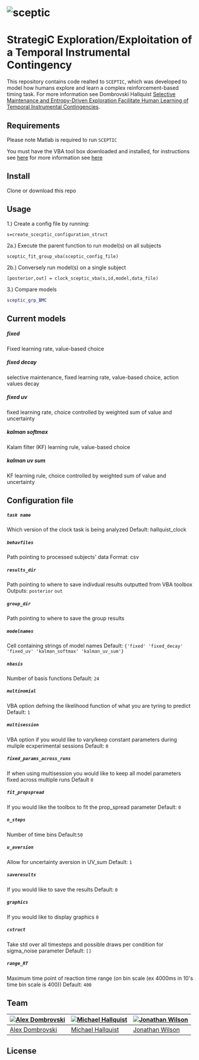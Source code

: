 # ![sceptic]()

# StrategiC Exploration/Exploitation of a Temporal Instrumental Contingency

This repository contains code realted to `SCEPTIC`, which was developed to model how humans explore and learn a complex reinforcement-based timing task. For more information see Dombrovski Hallquist [Selective Maintenance and Entropy-Driven Exploration Facilitate Human Learning of Temporal Instrumental Contingencies]().

## Requirements
Please note Matlab is required to run `SCEPTIC`

You must have the VBA tool box downloaded and installed, for instructions see [here](https://mbb-team.github.io/VBA-toolbox/download/) for more information see [here](https://mbb-team.github.io/VBA-toolbox/wiki/)

## Install

Clone or download this repo

## Usage

1.) Create a config file by running:

```
s=create_scecptic_configuration_struct
```

2a.) Execute the parent function to run model(s) on all subjects
```
sceptic_fit_group_vba(sceptic_config_file)
```

2b.) Conversely run model(s) on a single subject
```
[posterior,out] = clock_sceptic_vba(s,id,model,data_file)
``` 

3.) Compare models

```matlab
sceptic_grp_BMC
```

## Current models

##### fixed

Fixed learning rate, value-based choice

##### fixed decay

selective maintenance, fixed learning rate, value-based choice, action values decay

##### fixed uv

fixed learning rate, choice controlled by weighted sum of value and uncertainty

##### kalman softmax

 Kalam filter (KF) learning rule, value-based choice

##### kalman uv sum

KF learning rule, choice controlled by weighted sum of value and uncertainty

## Configuration file

##### `task name`

Which version of the clock task is being analyzed Default: hallquist_clock

##### `behavfiles`

Path pointing to processed subjects' data Format: csv 

##### `results_dir`

Path pointing to where to save indivdual results outputted from VBA toolbox Outputs: `posterior` `out`

##### `group_dir`

Path pointing to where to save the group results 

##### `modelnames`

Cell containing strings of model names Default: `{'fixed' 'fixed_decay' 'fixed_uv' 'kalman_softmax' 'kalman_uv_sum'}`

##### `nbasis`

Number of basis functions Default: `24`

##### `multinomial`

VBA option defning the likelihood function of what you are tyring to predict Default: `1`

##### `multisession`

VBA option if you would like to vary/keep constant parameters during muliple ecxperimental sessions Default: `0`

##### `fixed_params_across_runs`

If when using multisession you would like to keep all model parameters fixed across multiple runs Default `0`

##### `fit_propspread`

If you would like the toolbox to fit the prop_spread parameter Default: `0`

##### `n_steps`

Number of time bins Default:`50`

##### `u_aversion`

Allow for uncertainty aversion in UV_sum Default: `1`

##### `saveresults`

If you would like to save the results Default: `0`

##### `graphics`

If you would like to display graphics `0`

##### `cstruct`

Take std over all timesteps and possible draws per condition for sigma_noise parameter Default: `[]`

##### `range_RT`

Maximum time point of reaction time range (on bin scale (ex 4000ms in 10's time bin scale is 400)) Default: `400`

## Team

[![Alex Dombrovski]()]() | [![Michael Hallquist]()]() | [![Jonathan Wilson]()](https://github.com/wilsonj3)
---|---|---
[Alex Dombrovski](https://github.com/dombrovski) | [Michael Hallquist](https://github.com/michaelhallquist) | [Jonathan Wilson](https://github.com/wilsonj3)


## License

